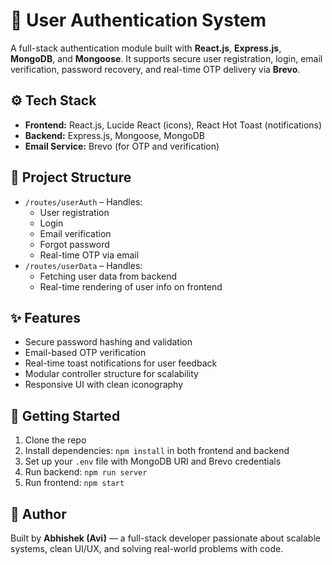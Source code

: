 <!DOCTYPE html>
<html lang="en">
<head>
  <meta charset="UTF-8">


</head>
<body>

  <h1>🔐 User Authentication System</h1>
  <p>A full-stack authentication module built with <strong>React.js</strong>, <strong>Express.js</strong>, <strong>MongoDB</strong>, and <strong>Mongoose</strong>. It supports secure user registration, login, email verification, password recovery, and real-time OTP delivery via <strong>Brevo</strong>.</p>

  <h2>⚙️ Tech Stack</h2>
  <ul>
    <li><strong>Frontend:</strong> React.js, Lucide React (icons), React Hot Toast (notifications)</li>
    <li><strong>Backend:</strong> Express.js, Mongoose, MongoDB</li>
    <li><strong>Email Service:</strong> Brevo (for OTP and verification)</li>
  </ul>

  <h2>📁 Project Structure</h2>
  <ul>
    <li><code>/routes/userAuth</code> – Handles:
      <ul>
        <li>User registration</li>
        <li>Login</li>
        <li>Email verification</li>
        <li>Forgot password</li>
        <li>Real-time OTP via email</li>
      </ul>
    </li>
    <li><code>/routes/userData</code> – Handles:
      <ul>
        <li>Fetching user data from backend</li>
        <li>Real-time rendering of user info on frontend</li>
      </ul>
    </li>
  </ul>

  <h2>✨ Features</h2>
  <ul>
    <li>Secure password hashing and validation</li>
    <li>Email-based OTP verification</li>
    <li>Real-time toast notifications for user feedback</li>
    <li>Modular controller structure for scalability</li>
    <li>Responsive UI with clean iconography</li>
  </ul>

  <h2>🚀 Getting Started</h2>
  <ol>
    <li>Clone the repo</li>
    <li>Install dependencies: <code>npm install</code> in both frontend and backend</li>
    <li>Set up your <code>.env</code> file with MongoDB URI and Brevo credentials</li>
    <li>Run backend: <code>npm run server</code></li>
    <li>Run frontend: <code>npm start</code></li>
  </ol>

  <h2>🧠 Author</h2>
  <p>Built by <strong>Abhishek (Avi)</strong> — a full-stack developer passionate about scalable systems, clean UI/UX, and solving real-world problems with code.</p>

</body>
</html>
